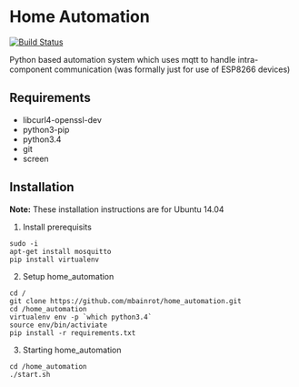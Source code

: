 # Home Automation
[![Build Status](https://travis-ci.org/mbainrot/home_automation.svg?branch=revert-31-update_readme)](https://travis-ci.org/mbainrot/home_automation)

Python based automation system which uses mqtt to handle intra-component communication (was formally just for use of ESP8266 devices)

## Requirements
- libcurl4-openssl-dev
- python3-pip
- python3.4
- git
- screen

## Installation
**Note:** These installation instructions are for Ubuntu 14.04

1) Install prerequisits
```
sudo -i
apt-get install mosquitto
pip install virtualenv
```
2) Setup home_automation
```
cd /
git clone https://github.com/mbainrot/home_automation.git
cd /home_automation
virtualenv env -p `which python3.4`
source env/bin/activiate
pip install -r requirements.txt
```
3) Starting home_automation
```
cd /home_automation
./start.sh
